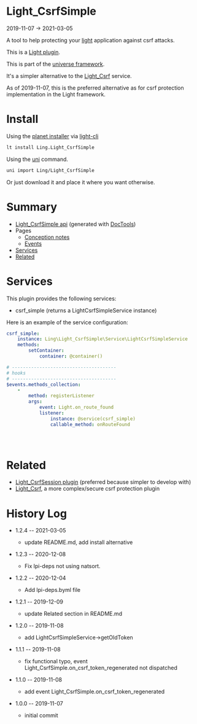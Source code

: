 Light_CsrfSimple
===========
2019-11-07 -> 2021-03-05



A tool to help protecting your [light](https://github.com/lingtalfi/Light) application against csrf attacks.

This is a [Light plugin](https://github.com/lingtalfi/Light/blob/master/doc/pages/plugin.md).

This is part of the [universe framework](https://github.com/karayabin/universe-snapshot).


It's a simpler alternative to the [Light_Csrf](https://github.com/lingtalfi/Light_Csrf) service.


As of 2019-11-07, this is the preferred alternative as for csrf protection implementation in the Light framework.



Install
==========
Using the [planet installer](https://github.com/lingtalfi/Light_PlanetInstaller) via [light-cli](https://github.com/lingtalfi/Light_Cli)
```bash
lt install Ling.Light_CsrfSimple
```

Using the [uni](https://github.com/lingtalfi/universe-naive-importer) command.
```bash
uni import Ling/Light_CsrfSimple
```

Or just download it and place it where you want otherwise.






Summary
===========
- [Light_CsrfSimple api](https://github.com/lingtalfi/Light_CsrfSimple/blob/master/doc/api/Ling/Light_CsrfSimple.md) (generated with [DocTools](https://github.com/lingtalfi/DocTools))
- Pages
    - [Conception notes](https://github.com/lingtalfi/Light_CsrfSimple/blob/master/doc/pages/conception-notes.md)
    - [Events](https://github.com/lingtalfi/Light_CsrfSimple/blob/master/doc/pages/events.md)
- [Services](#services)
- [Related](#related)



Services
=========


This plugin provides the following services:

- csrf_simple (returns a LightCsrfSimpleService instance)




Here is an example of the service configuration:

```yaml
csrf_simple:
    instance: Ling\Light_CsrfSimple\Service\LightCsrfSimpleService
    methods:
        setContainer:
            container: @container()

# --------------------------------------
# hooks
# --------------------------------------
$events.methods_collection:
    -
        method: registerListener
        args:
            event: Light.on_route_found
            listener:
                instance: @service(csrf_simple)
                callable_method: onRouteFound





```


Related
===========
- [Light_CsrfSession plugin](https://github.com/lingtalfi/Light_CsrfSession) (preferred because simpler to develop with)
- [Light_Csrf](https://github.com/lingtalfi/Light_Csrf), a more complex/secure csrf protection plugin




History Log
=============

- 1.2.4 -- 2021-03-05

    - update README.md, add install alternative

- 1.2.3 -- 2020-12-08

    - Fix lpi-deps not using natsort.

- 1.2.2 -- 2020-12-04

    - Add lpi-deps.byml file

- 1.2.1 -- 2019-12-09

    - update Related section in README.md
    
- 1.2.0 -- 2019-11-08

    - add LightCsrfSimpleService->getOldToken

- 1.1.1 -- 2019-11-08

    - fix functional typo, event Light_CsrfSimple.on_csrf_token_regenerated not dispatched
    
- 1.1.0 -- 2019-11-08

    - add event Light_CsrfSimple.on_csrf_token_regenerated
    
- 1.0.0 -- 2019-11-07

    - initial commit